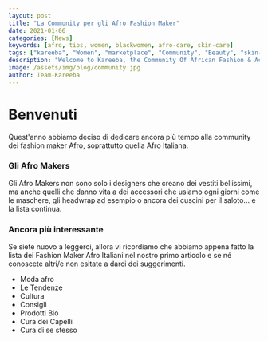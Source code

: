 ```yaml
---
layout: post
title: "La Community per gli Afro Fashion Maker"
date: 2021-01-06
categories: [News]
keywords: [afro, tips, women, blackwomen, afro-care, skin-care]
tags: ["kareeba", "Women", "marketplace", "Community", "Beauty", "skin-care", "makers"]
description: "Welcome to Kareeba, the Community Of African Fashion & Accessories Makers"
image: /assets/img/blog/community.jpg
author: Team-Kareeba
---
```

# Benvenuti

Quest'anno abbiamo deciso di dedicare ancora più
tempo alla community dei fashion maker Afro, soprattutto
quella Afro Italiana.

### Gli Afro Makers

Gli Afro Makers non sono solo i designers che creano dei vestiti
bellissimi, ma anche quelli che danno vita a dei accessori che usiamo
ogni giorni come le maschere, gli headwrap ad esempio o ancora dei cuscini per il
saloto... e la lista continua.

### Ancora più interessante
Se siete nuovo a leggerci, allora vi ricordiamo che abbiamo
appena fatto la lista dei Fashion Maker Afro Italiani nel nostro
primo articolo e se né conoscete altri/e non esitate a darci dei
suggerimenti.
- Moda afro
- Le Tendenze
- Cultura
- Consigli
- Prodotti Bio
- Cura dei Capelli
- Cura di se stesso
